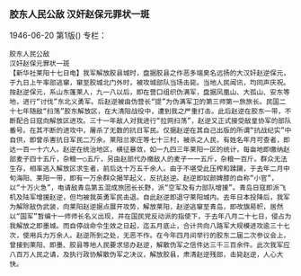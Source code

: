 ### 胶东人民公敌  汉奸赵保元罪状一斑

1946-06-20
第1版()
专栏：

    胶东人民公敌
    汉奸赵保元罪状一斑
    【新华社莱阳十七日电】我军解放胶县城时，盘据胶县之作恶多端臭名远扬的大汉奸赵逆保元，于九日上午率部逃窜，窜至胶城北门外时，被攻城部队当场击毙。当地人民闻讯，均同声庆祝。按赵逆保元，系山东蓬莱人，九一八以后，即在营口组织伪满军，盘据凤凰山、大孤山、安东等地，进行“讨伐”东北义勇军。后赵逆被由伪营长“提”为伪满军卫的第三师第一旅旅长。民国二十七年随敌“扫荡”胶东解放区，在大清阳战役中，遭到我之严重打击。此后赵逆在胶东一带，不断配合日寇向解放区进攻。三十一年敌人对我进行“拉网扫荡”，赵逆又正式接受敌皇协军的部队番号。在其不断的进攻中，屠杀了无数的抗日军民。仅据赵逆在其自己出版的所谓“抗战纪实”中自供，即曾杀害抗日军民二万余。莱阳兰家庄等七十三村，被杀之人民，有姓名年月可查者，即达一百一十六人。赵逆在统治地区，横征暴敛，如一九四三年莱阳一区的统计，每亩地即缴纳赵部麦子四十五斤，杂粮一○五斤，另由赵部代办缴敌人的麦子一一五斤，杂粮一百斤。群众无法生存，相率逃入解放区求生者，前后达十万五千余人。由于不堪受此压榨和蹂躏，于去年二月中旬海阳、莱阳一带，即有一万余群众揭竿起义，反抗赵逆。赵逆即奴颜婢膝的自称“小官”，以“十万火急”，电请敌青岛第五混成旅团长长野，派“空军及有力部队增援”。青岛日寇即派飞机及陆军增援赵逆，但均被我英勇军民击退。自此赵逆即退守莱阳城内。去年日本投降后，我军为解除敌伪武装，向莱阳赵逆据点展开攻势，解放莱阳，赵逆逃窜至青岛，即改旗易帜，居然以“国军”暂编十一师师长名义出现，并在国民党反动派的指使下，于去年八月二十七日，侵占为我解放之即墨城。而自停战命令生效之日起，迄五月底止，合计共向八路军大规模进攻逾三十七次，使用兵力万余人。赵逆所到之处，无恶不作。在今年四月间举行的胶东二届二次参议会上，曾接到莱阳、即墨、胶县等地人民要求惩办赵逆，解散伪军之信件达三千三百余件。此次我军应八百万人民之请，及执行政协解散伪军之决议，解放胶县，肃清赵逆残部，击毙赵逆，人心大快。
